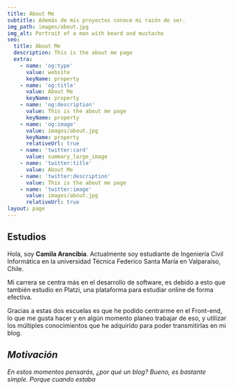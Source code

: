 ```yaml
---
title: About Me
subtitle: Además de mis proyectos conoce mi razón de ser.
img_path: images/about.jpg
img_alt: Portrait of a man with beard and mustache
seo:
  title: About Me
  description: This is the about me page
  extra:
    - name: 'og:type'
      value: website
      keyName: property
    - name: 'og:title'
      value: About Me
      keyName: property
    - name: 'og:description'
      value: This is the about me page
      keyName: property
    - name: 'og:image'
      value: images/about.jpg
      keyName: property
      relativeUrl: true
    - name: 'twitter:card'
      value: summary_large_image
    - name: 'twitter:title'
      value: About Me
    - name: 'twitter:description'
      value: This is the about me page
    - name: 'twitter:image'
      value: images/about.jpg
      relativeUrl: true
layout: page
---
```

## Estudios

Hola, soy **Camila Arancibia**. Actualmente soy estudiante de Ingeniería Civil Informática en la universidad Técnica Federico Santa María en Valparaíso, Chile.

Mi carrera se centra más en el desarrollo de software, es debido a esto que también estudio en Platzi, una plataforma para estudiar online de forma efectiva. 

Gracias a estas dos escuelas es que he podido centrarme en el Front-end, lo que me gusta hacer y en algún momento planeo trabajar de eso, y utilizar los múltiples conocimientos que he adquirido para poder transmitirlas en mi blog.

## *Motivación*

*En estos momentos pensarás, ¿por qué un blog? Bueno, es bastante simple. Porque cuando estaba*
